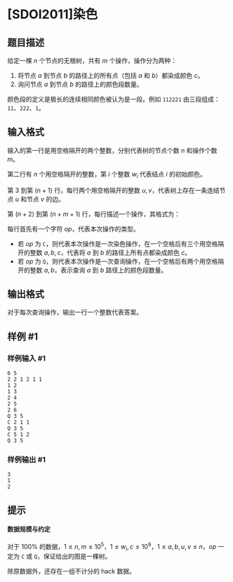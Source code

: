 # [SDOI2011]染色

## 题目描述

给定一棵 $n$ 个节点的无根树，共有 $m$  个操作，操作分为两种：

1. 将节点 $a$ 到节点 $b$ 的路径上的所有点（包括 $a$ 和 $b$）都染成颜色 $c$。
2. 询问节点 $a$ 到节点 $b$ 的路径上的颜色段数量。

颜色段的定义是极长的连续相同颜色被认为是一段。例如 `112221` 由三段组成：`11`、`222`、`1`。

## 输入格式

输入的第一行是用空格隔开的两个整数，分别代表树的节点个数 $n$ 和操作个数 $m$。

第二行有 $n$ 个用空格隔开的整数，第 $i$ 个整数 $w_i$ 代表结点 $i$ 的初始颜色。

第 $3$ 到第 $(n + 1)$ 行，每行两个用空格隔开的整数 $u, v$，代表树上存在一条连结节点 $u$ 和节点 $v$ 的边。

第 $(n + 2)$ 到第 $(n + m + 1)$ 行，每行描述一个操作，其格式为：

每行首先有一个字符 $op$，代表本次操作的类型。

- 若 $op$ 为 `C`，则代表本次操作是一次染色操作，在一个空格后有三个用空格隔开的整数 $a, b, c$，代表将 $a$ 到 $b$ 的路径上所有点都染成颜色 $c$。
- 若 $op$ 为 `Q`，则代表本次操作是一次查询操作，在一个空格后有两个用空格隔开的整数 $a, b$，表示查询 $a$ 到 $b$ 路径上的颜色段数量。

## 输出格式

对于每次查询操作，输出一行一个整数代表答案。

## 样例 #1

### 样例输入 #1
```
6 5
2 2 1 2 1 1
1 2
1 3
2 4
2 5
2 6
Q 3 5
C 2 1 1
Q 3 5
C 5 1 2
Q 3 5
```

### 样例输出 #1

```
3
1
2
```

## 提示

#### 数据规模与约定

对于 $100\%$ 的数据，$1 \leq n, m \leq 10^5$，$1 \leq w_i, c \leq 10^9$，$1 \leq a, b, u, v \leq n$，$op$ 一定为 `C` 或 `Q`，保证给出的图是一棵树。

除原数据外，还存在一组不计分的 hack 数据。

